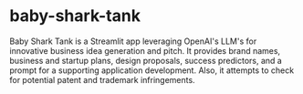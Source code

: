 # baby-shark-tank
Baby Shark Tank is a Streamlit app leveraging OpenAI's LLM's for innovative business idea generation and pitch. It provides brand names, business and startup plans, design proposals, success predictors, and a prompt for a supporting application development. Also, it attempts to check for potential patent and trademark infringements.

